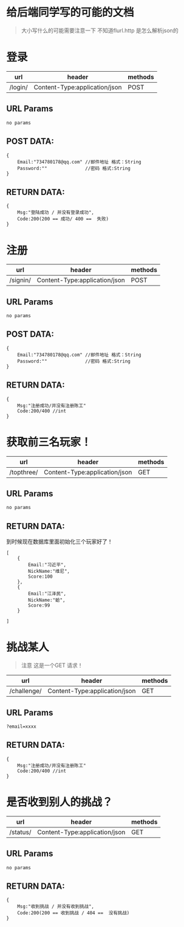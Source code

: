 # 给后端同学写的可能的文档

> 大小写什么的可能需要注意一下 不知道flurl.http 是怎么解析json的

# 登录
url| header | methods  
---|--------|-------- 
/login/ | Content-Type:application/json |  POST

## URL Params  
```
no params 
```

## POST DATA:  
```
{
    Email:"734780178@qq.com" //邮件地址 格式：String
    Password:""              //密码 格式:String
}

```

## RETURN DATA:  

```
{
    Msg:"登陆成功 / 并没有登录成功",
    Code:200(200 == 成功/ 400 ==  失败)
}
```

# 注册
url| header | methods  
---|--------|-------- 
/signin/ | Content-Type:application/json |  POST

## URL Params  
```
no params 
```
## POST DATA:  
```
{
    Email:"734780178@qq.com" //邮件地址 格式：String
    Password:""              //密码 格式:String
}

```


## RETURN DATA:  

```
{
    Msg:"注册成功/并没有注册陈工"  
    Code:200/400 //int
}

```

# 获取前三名玩家！


url| header | methods  
---|--------|-------- 
/topthree/ | Content-Type:application/json |  GET

## URL Params  
```
no params
```
## RETURN DATA:  

到时候现在数据库里面初始化三个玩家好了！
```
[
    {
        Email:"习近平",
        NickName:"维尼",
        Score:100
    },
    {
        Email:"江泽民",
        NickName:"蛤",
        Score:99
    }
    
]
```


# 挑战某人

> 注意 这是一个GET 请求！

url| header | methods  
---|--------|-------- 
/challenge/ | Content-Type:application/json |  GET

## URL Params  
```
?email=xxxx 
```
## RETURN DATA:  

```
{
    Msg:"注册成功/并没有注册陈工"  
    Code:200/400 //int
}

```

# 是否收到别人的挑战？


url| header | methods  
---|--------|-------- 
/status/ | Content-Type:application/json |  GET

## URL Params  
```
no params
```
## RETURN DATA:  

```
{
    Msg:"收到挑战 / 并没有收到挑战",
    Code:200(200 == 收到挑战 / 404 ==  没有挑战)
}
```